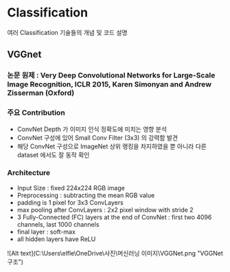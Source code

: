 # Classification
여러 Classification 기술들의 개념 및 코드 설명

## VGGnet

### 논문 원제 : Very Deep Convolutional Networks for Large-Scale Image Recognition, ICLR 2015, Karen Simonyan and Andrew Zisserman (Oxford)
### 주요 Contribution 
- ConvNet Depth 가 이미지 인식 정확도에 미치는 영향 분석
- ConvNet 구성에 있어 Small Conv Filter (3x3) 의 강력함 발견
- 해당 ConvNet 구성으로 ImageNet 상위 랭킹을 차지하였을 뿐 아니라 다른 dataset 에서도 잘 동작 확인

### Architecture
- Input Size : fixed 224x224 RGB image
- Preprocessing : subtracting the mean RGB value
- padding is 1 pixel for 3x3 ConvLayers
- max pooling after ConvLayers : 2x2 pixel window with stride 2
- 3 Fully-Connected (FC) layers at the end of ConvNet : first two 4096 channels, last 1000 channels
- final layer : soft-max
- all hidden layers have ReLU

![Alt text](C:\Users\elfle\OneDrive\사진\머신러닝 이미지\VGGNet.png "VGGNet 구조")
